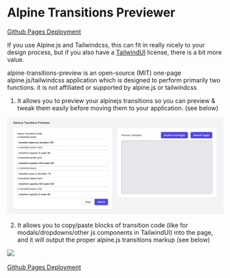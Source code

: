 # Alpine Transitions Previewer

[Github Pages Deployment](https://hallindavid.github.io/alpine-transition-preview/)
  
If you use Alpine.js and Tailwindcss, this can fit in really nicely to your design process, but if you also have a <a href="https://tailwindui.com" target="_blank">TailwindUI</a> license, there is a bit more value.

alpine-transitions-preview is an open-source (MIT) one-page alpine.js/tailwindcss application which is designed to perform primarily two functions.
it is not affiliated or supported by alpine.js or tailwindcss

1. It allows you to preview your alpinejs transitions so you can preview & tweak them easily before moving them to your application. (see below)

<img src="assets/alpine-transitions.gif" class="mx-auto my-4 w-3/4"/><br />

2. It allows you to copy/paste blocks of transition code (like for modals/dropdowns/other js components in TailwindUI) into the page, and it will output the proper alpine.js transitions markup (see below)

<img src="assets/tailwindui-formatting.gif" class="mx-auto my-4 w-3/4"/>
<br />

[Github Pages Deployment](https://hallindavid.github.io/alpine-transition-preview/)

